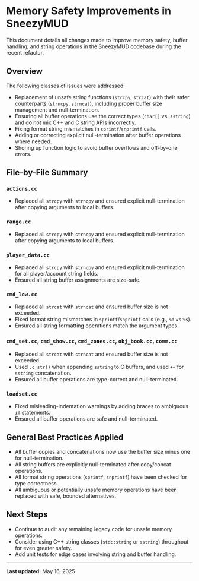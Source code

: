 # Memory Safety Improvements in SneezyMUD

This document details all changes made to improve memory safety, buffer handling, and string operations in the SneezyMUD codebase during the recent refactor.

## Overview

The following classes of issues were addressed:
- Replacement of unsafe string functions (`strcpy`, `strcat`) with their safer counterparts (`strncpy`, `strncat`), including proper buffer size management and null-termination.
- Ensuring all buffer operations use the correct types (`char[]` vs. `sstring`) and do not mix C++ and C string APIs incorrectly.
- Fixing format string mismatches in `sprintf`/`snprintf` calls.
- Adding or correcting explicit null-termination after buffer operations where needed.
- Shoring up function logic to avoid buffer overflows and off-by-one errors.

## File-by-File Summary

### `actions.cc`
- Replaced all `strcpy` with `strncpy` and ensured explicit null-termination after copying arguments to local buffers.

### `range.cc`
- Replaced all `strcpy` with `strncpy` and ensured explicit null-termination after copying arguments to local buffers.

### `player_data.cc`
- Replaced all `strcpy` with `strncpy` and ensured explicit null-termination for all player/account string fields.
- Ensured all string buffer assignments are size-safe.

### `cmd_low.cc`
- Replaced all `strcat` with `strncat` and ensured buffer size is not exceeded.
- Fixed format string mismatches in `sprintf`/`snprintf` calls (e.g., `%d` vs `%s`).
- Ensured all string formatting operations match the argument types.

### `cmd_set.cc`, `cmd_show.cc`, `cmd_zones.cc`, `obj_book.cc`, `comm.cc`
- Replaced all `strcat` with `strncat` and ensured buffer size is not exceeded.
- Used `.c_str()` when appending `sstring` to C buffers, and used `+=` for `sstring` concatenation.
- Ensured all buffer operations are type-correct and null-terminated.

### `loadset.cc`
- Fixed misleading-indentation warnings by adding braces to ambiguous `if` statements.
- Ensured all buffer operations are safe and null-terminated.

## General Best Practices Applied
- All buffer copies and concatenations now use the buffer size minus one for null-termination.
- All string buffers are explicitly null-terminated after copy/concat operations.
- All format string operations (`sprintf`, `snprintf`) have been checked for type correctness.
- All ambiguous or potentially unsafe memory operations have been replaced with safe, bounded alternatives.

## Next Steps
- Continue to audit any remaining legacy code for unsafe memory operations.
- Consider using C++ string classes (`std::string` or `sstring`) throughout for even greater safety.
- Add unit tests for edge cases involving string and buffer handling.

---

**Last updated:** May 16, 2025

